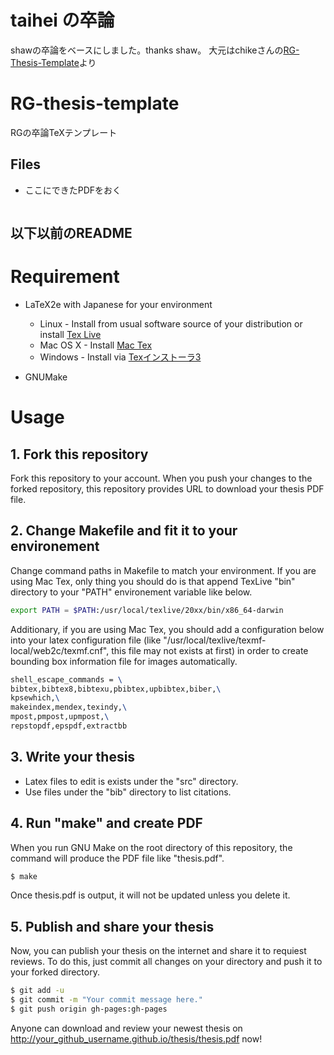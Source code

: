 # taihei の卒論
shawの卒論をベースにしました。thanks shaw。
大元はchikeさんの[RG-Thesis-Template](https://github.com/chike0905/RG-Thesis-Template?tab=readme-ov-file)より

RG-thesis-template
=====
RGの卒論TeXテンプレート
## Files
- ここにできたPDFをおく
```
```

## 以下以前のREADME
# Requirement

* LaTeX2e with Japanese for your environment
    * Linux - Install from usual software source of your distribution or install [Tex Live](http://www.tug.org/texlive/)
    * Mac OS X - Install [Mac Tex](https://tug.org/mactex/)
    * Windows - Install via [Texインストーラ3](http://www.math.sci.hokudai.ac.jp/~abenori/soft/abtexinst.html)

* GNUMake

# Usage

## 1. Fork this repository

Fork this repository to your account.
When you push your changes to the forked repository, this repository provides URL to download your thesis PDF file.

## 2. Change Makefile and fit it to your environement

Change command paths in Makefile to match your environment.
If you are using Mac Tex, only thing you should do is that append TexLive "bin" directory to your "PATH" environement variable like below.

```bash
export PATH = $PATH:/usr/local/texlive/20xx/bin/x86_64-darwin
```

Additionary, if you are using Mac Tex, you should add a configuration below into your latex configuration file (like "/usr/local/texlive/texmf-local/web2c/texmf.cnf", this file may not exists at first) in order to create bounding box information file for images automatically.

```tex
shell_escape_commands = \
bibtex,bibtex8,bibtexu,pbibtex,upbibtex,biber,\
kpsewhich,\
makeindex,mendex,texindy,\
mpost,pmpost,upmpost,\
repstopdf,epspdf,extractbb
```

## 3. Write your thesis

* Latex files to edit is exists under the "src" directory.
* Use files under the "bib" directory to list citations.

## 4. Run "make" and create PDF

When you run GNU Make on the root directory of this repository, the command will produce the PDF file like "thesis.pdf".

```bash
$ make
```

Once thesis.pdf is output, it will not be updated unless you delete it.

## 5. Publish and share your thesis

Now, you can publish your thesis on the internet and share it to requiest reviews.
To do this, just commit all changes on your directory and push it to your forked directory.

```bash
$ git add -u
$ git commit -m "Your commit message here."
$ git push origin gh-pages:gh-pages
```

Anyone can download and review your newest thesis on http://your_github_username.github.io/thesis/thesis.pdf now!